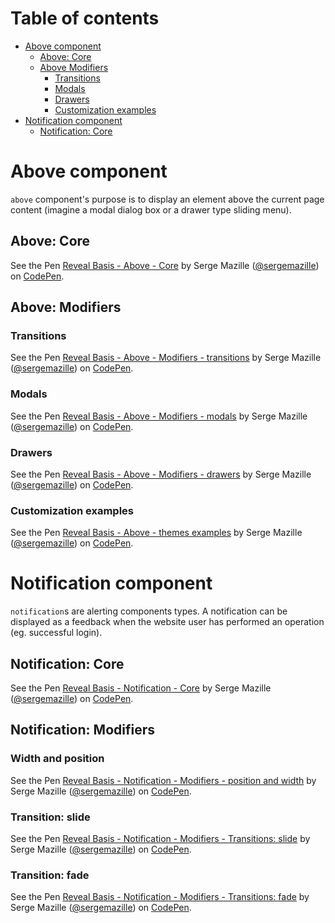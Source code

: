 Table of contents
=================

<!-- TOC depthFrom:1 depthTo:6 withLinks:1 updateOnSave:1 orderedList:0 -->

- [Above component](#above-component)
	- [Above: Core](#above-core)
	- [Above Modifiers](#above-modifiers)
		- [Transitions](#transitions)
		- [Modals](#modals)
		- [Drawers](#drawers)
		- [Customization examples](#customization-examples)
- [Notification component](#notification-component)
	- [Notification: Core](#notification-core)

<!-- /TOC -->

# Above component

`above` component's purpose is to display an element above the current page content (imagine a modal dialog box or a drawer type sliding menu).

## Above: Core
<p data-height="265" data-theme-id="0" data-slug-hash="MvENGb" data-default-tab="html,result" data-user="sergemazille" data-embed-version="2" data-pen-title="Reveal Basis - Above - Core" class="codepen">See the Pen <a href="https://codepen.io/sergemazille/pen/MvENGb/">Reveal Basis - Above - Core</a> by Serge Mazille (<a href="https://codepen.io/sergemazille">@sergemazille</a>) on <a href="https://codepen.io">CodePen</a>.</p>
<script async src="https://production-assets.codepen.io/assets/embed/ei.js"></script>

## Above: Modifiers

### Transitions
<p data-height="265" data-theme-id="0" data-slug-hash="QMqXaJ" data-default-tab="html,result" data-user="sergemazille" data-embed-version="2" data-pen-title="Reveal Basis - Above - Modifiers - transitions" class="codepen">See the Pen <a href="https://codepen.io/sergemazille/pen/QMqXaJ/">Reveal Basis - Above - Modifiers - transitions</a> by Serge Mazille (<a href="https://codepen.io/sergemazille">@sergemazille</a>) on <a href="https://codepen.io">CodePen</a>.</p>
<script async src="https://production-assets.codepen.io/assets/embed/ei.js"></script>

### Modals
<p data-height="265" data-theme-id="0" data-slug-hash="wqrLZQ" data-default-tab="html,result" data-user="sergemazille" data-embed-version="2" data-pen-title="Reveal Basis - Above - Modifiers - modals" class="codepen">See the Pen <a href="https://codepen.io/sergemazille/pen/wqrLZQ/">Reveal Basis - Above - Modifiers - modals</a> by Serge Mazille (<a href="https://codepen.io/sergemazille">@sergemazille</a>) on <a href="https://codepen.io">CodePen</a>.</p>
<script async src="https://production-assets.codepen.io/assets/embed/ei.js"></script>

### Drawers
<p data-height="265" data-theme-id="0" data-slug-hash="KvXOrg" data-default-tab="html,result" data-user="sergemazille" data-embed-version="2" data-pen-title="Reveal Basis - Above - Modifiers - drawers" class="codepen">See the Pen <a href="https://codepen.io/sergemazille/pen/KvXOrg/">Reveal Basis - Above - Modifiers - drawers</a> by Serge Mazille (<a href="https://codepen.io/sergemazille">@sergemazille</a>) on <a href="https://codepen.io">CodePen</a>.</p>
<script async src="https://production-assets.codepen.io/assets/embed/ei.js"></script>

### Customization examples
<p data-height="265" data-theme-id="0" data-slug-hash="gxXpxP" data-default-tab="html,result" data-user="sergemazille" data-embed-version="2" data-pen-title="Reveal Basis - Above - themes examples" class="codepen">See the Pen <a href="https://codepen.io/sergemazille/pen/gxXpxP/">Reveal Basis - Above - themes examples</a> by Serge Mazille (<a href="https://codepen.io/sergemazille">@sergemazille</a>) on <a href="https://codepen.io">CodePen</a>.</p>
<script async src="https://production-assets.codepen.io/assets/embed/ei.js"></script>

# Notification component

`notification`s are alerting components types. A notification can be displayed as a feedback when the website user has performed an operation (eg. successful login).

## Notification: Core
<p data-height="265" data-theme-id="0" data-slug-hash="prajPL" data-default-tab="html,result" data-user="sergemazille" data-embed-version="2" data-pen-title="Reveal Basis - Notification - Core" class="codepen">See the Pen <a href="https://codepen.io/sergemazille/pen/prajPL/">Reveal Basis - Notification - Core</a> by Serge Mazille (<a href="https://codepen.io/sergemazille">@sergemazille</a>) on <a href="https://codepen.io">CodePen</a>.</p>
<script async src="https://production-assets.codepen.io/assets/embed/ei.js"></script>

## Notification: Modifiers

### Width and position
<p data-height="265" data-theme-id="0" data-slug-hash="ZJryjq" data-default-tab="html,result" data-user="sergemazille" data-embed-version="2" data-pen-title="Reveal Basis - Notification - Modifiers - position and width" class="codepen">See the Pen <a href="https://codepen.io/sergemazille/pen/ZJryjq/">Reveal Basis - Notification - Modifiers - position and width</a> by Serge Mazille (<a href="https://codepen.io/sergemazille">@sergemazille</a>) on <a href="https://codepen.io">CodePen</a>.</p>
<script async src="https://production-assets.codepen.io/assets/embed/ei.js"></script>

### Transition: slide
<p data-height="265" data-theme-id="0" data-slug-hash="OjQjJO" data-default-tab="html,result" data-user="sergemazille" data-embed-version="2" data-pen-title="Reveal Basis - Notification - Modifiers - Transitions: slide" class="codepen">See the Pen <a href="https://codepen.io/sergemazille/pen/OjQjJO/">Reveal Basis - Notification - Modifiers - Transitions: slide</a> by Serge Mazille (<a href="https://codepen.io/sergemazille">@sergemazille</a>) on <a href="https://codepen.io">CodePen</a>.</p>
<script async src="https://production-assets.codepen.io/assets/embed/ei.js"></script>

### Transition: fade
<p data-height="265" data-theme-id="0" data-slug-hash="LjQjry" data-default-tab="html,result" data-user="sergemazille" data-embed-version="2" data-pen-title="Reveal Basis - Notification - Modifiers - Transitions: fade" class="codepen">See the Pen <a href="https://codepen.io/sergemazille/pen/LjQjry/">Reveal Basis - Notification - Modifiers - Transitions: fade</a> by Serge Mazille (<a href="https://codepen.io/sergemazille">@sergemazille</a>) on <a href="https://codepen.io">CodePen</a>.</p>
<script async src="https://production-assets.codepen.io/assets/embed/ei.js"></script>
